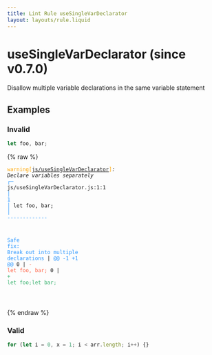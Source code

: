 ```yaml
---
title: Lint Rule useSingleVarDeclarator
layout: layouts/rule.liquid
---
```


# useSingleVarDeclarator (since v0.7.0)

Disallow multiple variable declarations in the same variable statement

## Examples

### Invalid

```jsx
let foo, bar;
```

{% raw %}<pre class="language-text"><code class="language-text"><span style="color: Orange;">warning</span><span style="color: Orange;">[</span><span style="color: Orange;"><a href="https://rome.tools/docs/lint/rules/useSingleVarDeclarator/">js/useSingleVarDeclarator</a></span><span style="color: Orange;">]</span><em>: </em><em>Declare variables separately</em>
  <span style="color: rgb(38, 148, 255);">┌</span><span style="color: rgb(38, 148, 255);">─</span> js/useSingleVarDeclarator.js:1:1
  <span style="color: rgb(38, 148, 255);">│</span>
<span style="color: rgb(38, 148, 255);">1</span> <span style="color: rgb(38, 148, 255);">│</span> let foo, bar;
  <span style="color: rgb(38, 148, 255);">│</span> <span style="color: rgb(38, 148, 255);">-</span><span style="color: rgb(38, 148, 255);">-</span><span style="color: rgb(38, 148, 255);">-</span><span style="color: rgb(38, 148, 255);">-</span><span style="color: rgb(38, 148, 255);">-</span><span style="color: rgb(38, 148, 255);">-</span><span style="color: rgb(38, 148, 255);">-</span><span style="color: rgb(38, 148, 255);">-</span><span style="color: rgb(38, 148, 255);">-</span><span style="color: rgb(38, 148, 255);">-</span><span style="color: rgb(38, 148, 255);">-</span><span style="color: rgb(38, 148, 255);">-</span><span style="color: rgb(38, 148, 255);">-</span>

<span style="color: rgb(38, 148, 255);">Safe fix</span><span style="color: rgb(38, 148, 255);">: </span><span style="color: rgb(38, 148, 255);">Break out into multiple declarations</span>
    | <span style="color: rgb(38, 148, 255);">@@ -1 +1 @@</span>
0   | <span style="color: Tomato;">- </span><span style="color: Tomato;">let foo, bar;</span>
  0 | <span style="color: MediumSeaGreen;">+ </span><span style="color: MediumSeaGreen;">let foo;let bar;</span>

</code></pre>{% endraw %}

### Valid

```jsx
for (let i = 0, x = 1; i < arr.length; i++) {}
```

